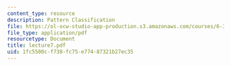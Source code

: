 ```yaml
---
content_type: resource
description: Pattern Classification
file: https://ol-ocw-studio-app-production.s3.amazonaws.com/courses/6-345-automatic-speech-recognition-spring-2003/1fc5500cf738fc75e77487321b27ec35_lecture7.pdf
file_type: application/pdf
resourcetype: Document
title: lecture7.pdf
uid: 1fc5500c-f738-fc75-e774-87321b27ec35
---
```

